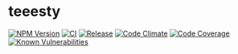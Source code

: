 # teeesty

[![NPM Version](https://img.shields.io/npm/v/testy)](https://www.npmjs.com/package/testy)
[![CI](https://github.com/testyt/t/actions/workflows/ci.yml/badge.svg?branch=main)](https://github.com/testyt/t/actions/workflows/ci.yml)
[![Release](https://github.com/testyt/t/actions/workflows/release.yml/badge.svg?branch=main)](https://github.com/testyt/t/actions/workflows/release.yml)
[![Code Climate](https://codeclimate.com/github/testyt/t/badges/gpa.svg)](https://codeclimate.com/github/testyt/t)
[![Code Coverage](https://codeclimate.com/github/testyt/t/badges/coverage.svg)](https://codeclimate.com/github/testyt/t)
[![Known Vulnerabilities](https://snyk.io/test/github/testyt/t/badge.svg?targetFile=package.json)](https://snyk.io/test/github/testyt/t?targetFile=package.json)

